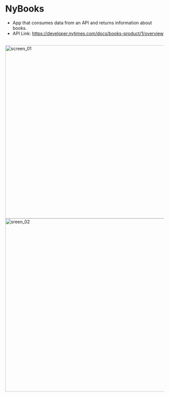 # NyBooks
- App that consumes data from an API and returns information about books.
- API Link: https://developer.nytimes.com/docs/books-product/1/overview

##
<div>
 <img align="center" img height="550" alt="screen_01" src="https://user-images.githubusercontent.com/78097970/137954107-6f000aa3-a77a-4762-a15a-6340aca4a993.jpeg">
 <img align="center" img height="550" alt="sreen_02" src="https://user-images.githubusercontent.com/78097970/137955865-ede43414-f104-4b94-bb0b-f9858b70c0c2.jpg">
</div> 

##

